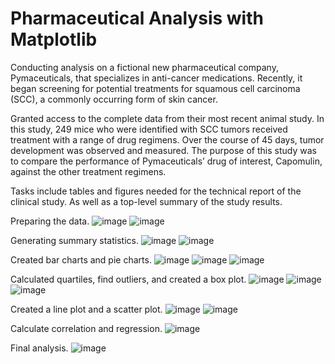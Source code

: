 # Pharmaceutical Analysis with Matplotlib

Conducting analysis on a fictional new pharmaceutical company, Pymaceuticals, that specializes in anti-cancer medications. Recently, it began screening for potential treatments for squamous cell carcinoma (SCC), a commonly occurring form of skin cancer.

Granted access to the complete data from their most recent animal study. In this study, 249 mice who were identified with SCC tumors received treatment with a range of drug regimens. Over the course of 45 days, tumor development was observed and measured. The purpose of this study was to compare the performance of Pymaceuticals’ drug of interest, Capomulin, against the other treatment regimens.

Tasks include tables and figures needed for the technical report of the clinical study. As well as a top-level summary of the study results.

Preparing the data.
![image](https://github.com/albertdudek7/Pharmaceutical_Analysis_with_Matplotlib/assets/127783844/5880eccd-ac5a-4657-b4b3-351b9bbef694)
![image](https://github.com/albertdudek7/Pharmaceutical_Analysis_with_Matplotlib/assets/127783844/e362aed0-dbbd-4a0d-9819-cc58518c497d)

Generating summary statistics.
![image](https://github.com/albertdudek7/Pharmaceutical_Analysis_with_Matplotlib/assets/127783844/34effc00-fda3-4e04-9476-3185a1c49d83)
![image](https://github.com/albertdudek7/Pharmaceutical_Analysis_with_Matplotlib/assets/127783844/fbaeb839-397b-44a3-9e6d-e1cbea665e83)

Created bar charts and pie charts.
![image](https://github.com/albertdudek7/Pharmaceutical_Analysis_with_Matplotlib/assets/127783844/57011b37-4fae-4d68-87a6-5dfa1c15e7b1)
![image](https://github.com/albertdudek7/Pharmaceutical_Analysis_with_Matplotlib/assets/127783844/e8197dac-a011-40ea-86da-f701f027e31f)
![image](https://github.com/albertdudek7/Pharmaceutical_Analysis_with_Matplotlib/assets/127783844/d5e04d06-f70a-4fba-bd79-fc1f4e54897a)

Calculated quartiles, find outliers, and created a box plot.
![image](https://github.com/albertdudek7/Pharmaceutical_Analysis_with_Matplotlib/assets/127783844/85712eaa-64e6-49eb-9e90-d08f79757410)
![image](https://github.com/albertdudek7/Pharmaceutical_Analysis_with_Matplotlib/assets/127783844/cb5d1485-4858-47a0-b70f-8f765420355b)
![image](https://github.com/albertdudek7/Pharmaceutical_Analysis_with_Matplotlib/assets/127783844/a282cf50-732b-4120-aeee-4af1a5d15cfe)

Created a line plot and a scatter plot.
![image](https://github.com/albertdudek7/Pharmaceutical_Analysis_with_Matplotlib/assets/127783844/709ec62c-fd5c-421a-9139-f5d43948d439)
![image](https://github.com/albertdudek7/Pharmaceutical_Analysis_with_Matplotlib/assets/127783844/4e113dab-b1fc-4fb2-b23e-e7326f2cc93f)

Calculate correlation and regression.
![image](https://github.com/albertdudek7/Pharmaceutical_Analysis_with_Matplotlib/assets/127783844/8e8d89e8-1512-4dc7-9746-6dd9a4e60035)

Final analysis.
![image](https://github.com/albertdudek7/Pharmaceutical_Analysis_with_Matplotlib/assets/127783844/67f6c86b-9c85-44d8-8e6f-933983539147)

